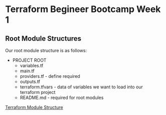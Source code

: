 # Terraform Begineer Bootcamp Week 1

## Root Module Structures

Our root module structure is as follows:
- PROJECT ROOT
  - variables.tf
  - main.tf
  - providers.tf - define required
  - outputs.tf
  - terraform.tfvars - data of variables we want to load into our terraform project
  - README.md - required for root modules

[Terraform Module Structure](https://developer.hashicorp.com/terraform/language/modules/develop/structure)

